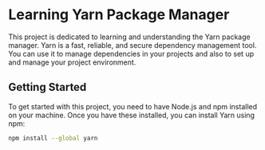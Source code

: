 # Learning Yarn Package Manager

This project is dedicated to learning and understanding the Yarn package manager. Yarn is a fast, reliable, and secure dependency management tool. You can use it to manage dependencies in your projects and also to set up and manage your project environment.

## Getting Started

To get started with this project, you need to have Node.js and npm installed on your machine. Once you have these installed, you can install Yarn using npm:

```bash
npm install --global yarn
```
